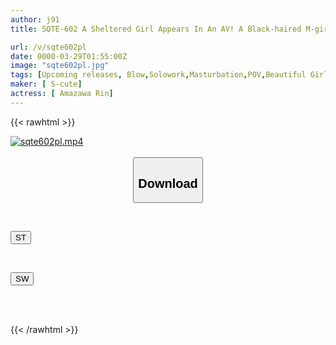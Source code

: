```yaml
---
author: j91
title: SQTE-602 A Sheltered Girl Appears In An AV! A Black-haired M-girl's Service Sex Amasawa Rin

url: /v/sqte602pl
date: 0000-03-29T01:55:00Z
image: "sqte602pl.jpg"
tags: [Upcoming releases, Blow,Solowork,Masturbation,POV,Beautiful Girl	]
maker: [ S-cute]
actress: [ Amazawa Rin]
---
```



{{< rawhtml >}}

<div class="video" data-videoid="pending_link_2.html">
    <a href="javascript:;">
        <img src="/v/sqte602pl/sqte602pl.jpg" width="WIDTH" height="HEIGHT" alt="sqte602pl.mp4" loading="lazy">
    </a>
</div>

<script type="text/javascript" src="https://j91.asia/asset/on-demand-pend.js"></script>

<br>
  <link rel="stylesheet" href="https://j91.asia/asset/bs5.css">
  
  <center>
  <button class="btn btn-primary" type="button" data-bs-toggle="collapse" data-bs-target=".multi-collapse" aria-expanded="false" aria-controls="multiCollapseExample1 multiCollapseExample2"><h2>Download</h2></button></center>
</p>
<div class="row">
  <div class="col">
    <div class="collapse multi-collapse" id="multiCollapseExample1">
      <div class="card card-body">
	      	      <br>
<div class="buttons">  
<p><a href="https://j91.asia/pending_link_2.html" target="_blank"><button class="btn-hover color-3"><i class="fa fa-download"></i> ST</button></a></p></div>
    </div>
  </div>
</div>
  <div class="col">
    <div class="collapse multi-collapse" id="multiCollapseExample2">
      <div class="card card-body">
	      <br>
<div class="buttons">
<p><a href="https://j91.asia/pending_link_2.html" target="_blank"><button class="btn-hover color-2"><i class="fa fa-download"></i> SW</button></a></p></div>
<br><br>
      </div>
    </div>
  </div>
</div>

{{< /rawhtml >}}